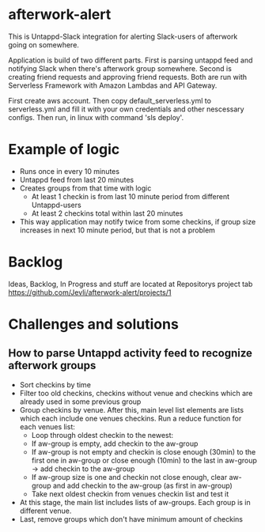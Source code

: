 # afterwork-alert
This is Untappd-Slack integration for alerting Slack-users of afterwork going on somewhere.

Application is build of two different parts. First is parsing untappd feed and notifying Slack when there's afterwork group somewhere. Second is creating friend requests and approving friend requests. Both are run with Serverless Framework with Amazon Lambdas and API Gateway. 

First create aws account. Then copy default_serverless.yml to serverless.yml and fill it with your own credentials and other nescessary configs. Then run, in linux with command 'sls deploy'.

# Example of logic
* Runs once in every 10 minutes
* Untappd feed from last 20 minutes
* Creates groups from that time with logic
    * At least 1 checkin is from last 10 minute period from different Untappd-users
    * At least 2 checkins total within last 20 minutes
* This way application may notify twice from some checkins, if group size increases in next 10 minute period, but that is not a problem

# Backlog
Ideas, Backlog, In Progress and stuff are located at Repositorys project tab https://github.com/Jevli/afterwork-alert/projects/1

# Challenges and solutions
## How to parse Untappd activity feed to recognize afterwork groups
* Sort checkins by time
* Filter too old checkins, checkins without venue and checkins which are already used in some previous group
* Group checkins by venue. After this, main level list elements are lists which each include one venues checkins.
 Run a reduce function for each venues list:
    * Loop through oldest checkin to the newest:
    * If aw-group is empty, add checkin to the aw-group
    * If aw-group is not empty and checkin is close enough (30min) to the first one in aw-group or close enough (10min) to the last in aw-group -> add checkin to the aw-group
    * If aw-group size is one and checkin not close enough, clear aw-group and add checkin to the aw-group (as first in aw-group)
    * Take next oldest checkin from venues checkin list and test it
* At this stage, the main list includes lists of aw-groups. Each group is in different venue. 
* Last, remove groups which don't have minimum amount of checkins
